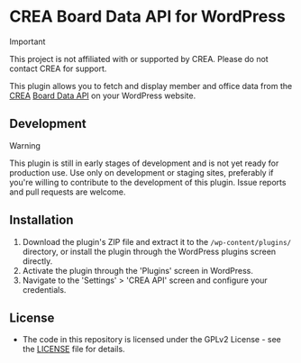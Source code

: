 # CREA Board Data API for WordPress

> [!IMPORTANT]
> This project is not affiliated with or supported by CREA. Please do not contact CREA for support.

This plugin allows you to fetch and display member and office data from the [CREA](https://www.crea.ca) [Board Data API](https://boardapi-docs.realtor.ca/) on your WordPress website.

## Development

> [!WARNING]
> This plugin is still in early stages of development and is not yet ready for production use. Use only on development or staging sites, preferably if you're willing to contribute to the development of this plugin. Issue reports and pull requests are welcome.

## Installation

1. Download the plugin's ZIP file and extract it to the `/wp-content/plugins/` directory, or install the plugin through the WordPress plugins screen directly.
2. Activate the plugin through the 'Plugins' screen in WordPress.
3. Navigate to the 'Settings' > 'CREA API' screen and configure your  credentials.

## License
- The code in this repository is licensed under the GPLv2 License - see the [LICENSE](LICENSE) file for details.
